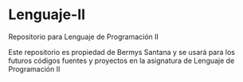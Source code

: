 # Lenguaje-II
Repositorio para Lenguaje de Programación II

Este repositorio es propiedad de Bermys Santana y se usará para los futuros códigos fuentes y proyectos en la asignatura de Lenguaje de Programación II
